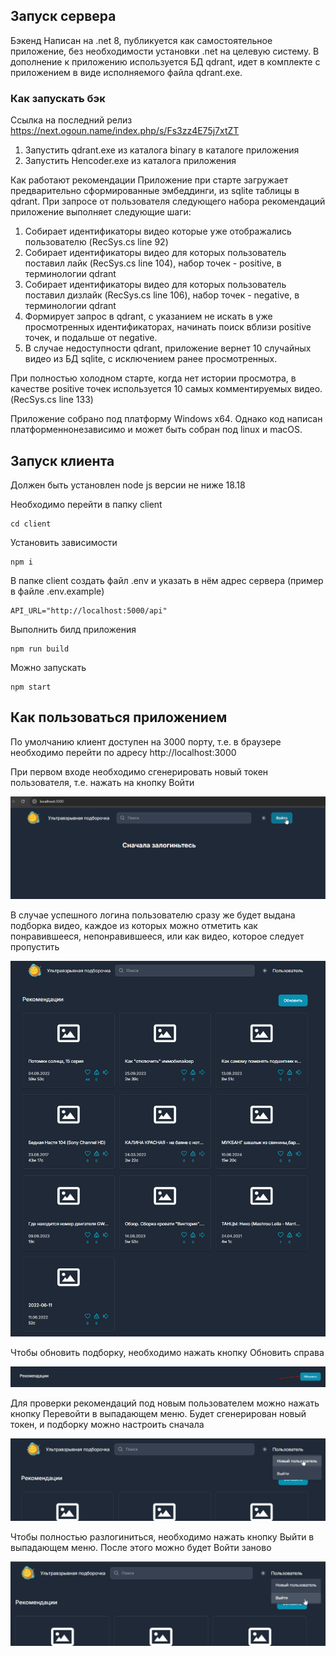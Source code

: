 ## Запуск сервера

Бэкенд
Написан на .net 8, публикуется как самостоятельное приложение, без необходимости установки .net на целевую систему.
В дополнение к приложению используется БД qdrant, идет в комплекте с приложением в виде исполняемого файла qdrant.exe.

### Как запускать бэк

Ссылка на последний релиз https://next.ogoun.name/index.php/s/Fs3zz4E75j7xtZT

1. Запустить qdrant.exe из каталога binary в каталоге приложения
2. Запустить Hencoder.exe из каталога приложения

Как работают рекомендации
Приложение при старте загружает предварительно сформированные эмбеддинги, из sqlite таблицы в qdrant.
При запросе от пользователя следующего набора рекомендаций приложение выполняет следующие шаги:
1. Собирает идентификаторы видео которые уже отображались пользователю (RecSys.cs line 92)
2. Собирает идентификаторы видео для которых пользователь поставил лайк (RecSys.cs line 104), набор точек - positive, в терминологии qdrant
3. Собирает идентификаторы видео для которых пользователь поставил дизлайк (RecSys.cs line 106), набор точек - negative, в терминологии qdrant
4. Формирует запрос в qdrant, с указанием не искать в уже просмотренных идентификаторах, начинать поиск вблизи positive точек, и подальше от negative.
5. В случае недоступности qdrant, приложение вернет 10 случайных видео из БД  sqlite, с исключением ранее просмотренных.

При полностью холодном старте, когда нет истории просмотра, в качестве positive точек используется 10 самых комментируемых видео. (RecSys.cs line 133)

Приложение собрано под платформу Windows x64. Однако код написан платформеннонезависимо и может быть собран под linux и macOS.

## Запуск клиента

Должен быть установлен node js версии не ниже 18.18

Необходимо перейти в папку client

```
cd client
```

Установить зависимости

```
npm i
```

В папке client создать файл .env и указать в нём адрес сервера (пример в файле .env.example)

```
API_URL="http://localhost:5000/api"
```

Выполнить билд приложения

```
npm run build
```

Можно запускать

```
npm start
```

## Как пользоваться приложением

По умолчанию клиент доступен на 3000 порту, т.е. в браузере необходимо перейти по адресу http://localhost:3000

При первом входе необходимо сгенерировать новый токен пользователя, т.е. нажать на кнопку Войти

![Как войти](imgs/image.png)

В случае успешного логина пользователю сразу же будет выдана подборка видео, каждое из которых можно отметить как понравившееся, непонравившееся, или как видео, которое следует пропустить

![Красота подборки](imgs/image-1.png)

Чтобы обновить подборку, необходимо нажать кнопку Обновить справа

![Обновить подборку](imgs/image-2.png)

Для проверки рекомендаций под новым пользователем можно нажать кнопку Перевойти в выпадающем меню. Будет сгенерирован новый токен, и подборку можно настроить сначала

![Новый пользователь](imgs/image-3.png)

Чтобы полностью разлогиниться, необходимо нажать кнопку Выйти в выпадающем меню. После этого можно будет Войти заново

![Как выйти](imgs/image-4.png)
